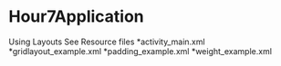 # Hour7Application
Using Layouts
See Resource files
*activity_main.xml
*gridlayout_example.xml
*padding_example.xml
*weight_example.xml
